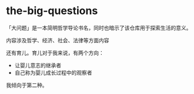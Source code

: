 # the-big-questions
「大问题」是一本简明哲学导论书名，同时也暗示了该仓库用于探索生活的意义。

内容涉及哲学、经济、社会、法律等方面内容

还有育儿。育儿对于我来说，有两个方向：
- 让婴儿意志的继承者
- 自己称为婴儿成长过程中的观察者

我倾向于第二种。
